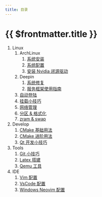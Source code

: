 ```yaml
---
title: 目录
---
```

# {{ $frontmatter.title }}

1. Linux
   1. ArchLinux
      1. [系统安装](archlinux-install)
      2. [系统配置](archlinux-config)
      3. [安装 Nvidia 闭源驱动](archlinux-install-nvidia)
   2. Deepin
      1. [系统修复](deepin-repair-system)
      1. [服务框架使用指南](deepin-repair-system)
   3. [自动登陆](linux-auto-login)
   4. [挂载小技巧](linux-mount)
   5. [网络管理](linux-networkmanager)
   6. [分区 & 格式化](linux-partition-format)
   7. [zram & swap](linux-partition-format)
2. Develop
   1. [CMake 基础用法](cmake-basic)
   2. [CMake 进阶用法](cmake-advanced)
   3. [Qt 开发小技巧](qt-tips)
3. Tools
   1. [Git 小技巧](git)
   2. [Latex 搭建](latex)
   3. [Qemu 工具](qemu)
4. IDE
   1. [Vim 配置](vim)
   2. [VsCode 配置](vscode)
   3. [Windows Neovim 配置](windows-neovim-c)
